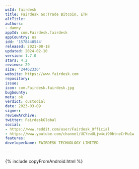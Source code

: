 ```yaml
---
wsId: fairdesk
title: Fairdesk Go:Trade Bitcoin, ETH
altTitle: 
authors:
- danny
appId: com.Fairdesk.fairdesk
appCountry: us
idd: '1578440544'
released: 2021-08-18
updated: 2024-02-10
version: 1.7.0
stars: 4.2
reviews: 29
size: '24462336'
website: https://www.fairdesk.com
repository: 
issue: 
icon: com.Fairdesk.fairdesk.jpg
bugbounty: 
meta: ok
verdict: custodial
date: 2023-03-09
signer: 
reviewArchive: 
twitter: FairdeskGlobal
social:
- https://www.reddit.com/user/Fairdesk_Official
- https://www.youtube.com/channel/UCYcwULjw4ci90htneCrMu1w
features: 
developerName: FAIRDESK TECHNOLOGY LIMITED

---
```


{% include copyFromAndroid.html %}

